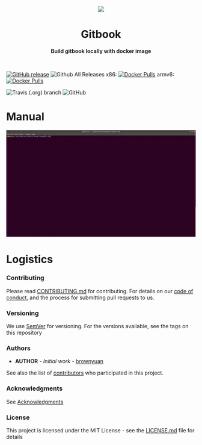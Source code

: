 <p align="center">
  <img width="250" src="https://www.gitbook.com/public/images/f5fde7c87273057f8e0f9ff934df552d.png">
</p>

<h1 align="center"> Gitbook </h1>
<p align="center">
  <b >Build gitbook locally with docker image</b>
</p>
<br>

[![GitHub release](https://img.shields.io/github/release/ChineseTeapot/gitbook.svg)](https://github.com/ChineseTeapot/gitbook/releases)
![Github All Releases](https://img.shields.io/github/downloads/ChineseTeapot/gitbook/total.svg)
x86: [![Docker Pulls](https://img.shields.io/docker/pulls/ChineseTeapot/gitbook-x86.svg)](https://hub.docker.com/r/ChineseTeapot/gitbook-x86/tags/)
armv6: [![Docker Pulls](https://img.shields.io/docker/pulls/ChineseTeapot/gitbook-x86.svg)](https://hub.docker.com/r/ChineseTeapot/gitbook-armv6/tags/)

![Travis (.org) branch](https://img.shields.io/travis/ChineseTeapot/gitbook/BRANCH.svg)
![GitHub](https://img.shields.io/github/license/ChineseTeapot/gitbook.svg)

# Manual
[![Click and watch me](pic/output.gif)](https://youtu.be/lKGuzYRATow)

# Logistics

### Contributing

Please read [CONTRIBUTING.md](https://github.com/ChineseTeapot/gitbook/blob/master/.github/CONTRIBUTING.md) for contributing.
For details on our [code of conduct](https://github.com/ChineseTeapot/gitbook/blob/master/.github/CODE_OF_CONDUCT.md), and the process for submitting pull requests to us.

### Versioning

We use [SemVer](http://semver.org/) for versioning. For the versions available, see the tags on this repository

### Authors

* **AUTHOR** - *Initial work* - [brownyuan](https://github.com/brownyuan)

See also the list of [contributors](https://github.com/ChineseTeapot/gitbook/graphs/contributors) who participated in this project.

### Acknowledgments

See [Acknowledgments](https://github.com/ChineseTeapot/gitbook/blob/master/.github/ACKNOWLEDGMENTS.md)

### License

This project is licensed under the MIT License - see the [LICENSE.md](https://github.com/ChineseTeapot/gitbook/blob/master/LICENSE.md) file for details
